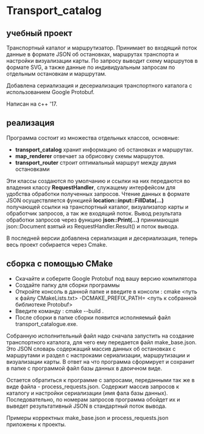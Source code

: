 # Transport_catalog

## учебный проект
Транспортный каталог и маршрутизатор. Принимает во входящий поток данные в формате JSON об остановках, маршрутах транспорта и настройки визуализации карты. По запросу выводит схему маршрутов в формате SVG, а также данные по индивидуальным запросам по отдельным остановкам и маршрутам.

Добавлена сериализация и десериализация транспортного каталога с использованием Google Protobuf.

Написан на с++ '17.

## реализация
Программа состоит из множества отдельных классов, основные:
- **transport_catalog** хранит информацию об остановках и маршрутах.
- **map_renderer** отвечает за обрисовку схемы маршрутов.
- **transport_router** строит оптимальный маршрут между двумя остановками

Эти классы создаются по умолчанию и ссылки на них передаются во владения классу **RequestHandler**, служащему интерфейсом для удобства обработки полученных запросов. Чтение данных в формате JSON осуществляется функцией **location::input::FillData(...)** получающей ссылки на транспортный каталог, визуализатор карты и обработчик запросов, а так же входящий поток. Вывод результата обработки запросов через функцию **json::Print(...)** принимающая json::Document взятый из RequestHandler.Result() и поток вывода.

В последней версии добавлена сериализация и десериализация, теперь весь проект собирается через Cmake.

## cборка с помощью CMake
- Скачайте и соберите Google Protobuf под вашу версию компилятора
- Создайте папку для сборки программы
- Откройте консоль в данной папке и введите в консоли : cmake <путь к файлу CMakeLists.txt> -DCMAKE_PREFIX_PATH= <путь к собранной библиотеке Protobuf>
- Введите команду : cmake --build .
- После сборки в папке сборки появится исполняемый файл transport_catalogue.exe.

Собранную исполнительный файл надо сначала запустить на создание транспортного каталога, для чего ему передается файл make_base.json. Это JSON словарь содержащий массив данных об остановках с маршрутами и раздел с настроками сериализации, маршрутизации и визуализации карты. В ответ на что программа сформирует и сохранит в папке с программой файл базы данных в двоичном виде.

Остается обратиться к программе с запросами, переданными так же в виде файла - process_requests.json. Содержит массив запросов к каталогу и настройки сериализации (имя фала базы данных). Последовательно, по номерам запросов программа обойдет их и выведет результативный JSON в стандартный поток вывода.

Примеры корректных make_base.json и process_requests.json приложены к проекты.


